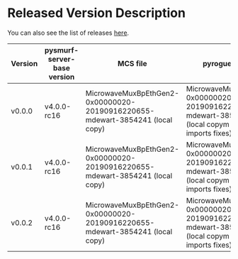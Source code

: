 # Released Version Description

You can also see the list of releases [here](https://github.com/slaclab/pysmurf-stable-docker/releases).

Version      | pysmurf-server-base version | MCS file                                                                        | pyrogue's zip file                                                                                            | configuration file                                | Server arguments
-------------|-----------------------------|---------------------------------------------------------------------------------|---------------------------------------------------------------------------------------------------------------|---------------------------------------------------|-----------------------------------
 v0.0.0      | v4.0.0-rc16                 | MicrowaveMuxBpEthGen2-0x00000020-20190916220655-mdewart-3854241 (local copy)    | MicrowaveMuxBpEthGen2-0x00000020-20190916220655-mdewart-3854241.zip (local copym incl. numpy imports fixes)   | defaults_lbonly_c03_bay0.yml (v0.0.3)             | --disable-bay1
 v0.0.1      | v4.0.0-rc16                 | MicrowaveMuxBpEthGen2-0x00000020-20190916220655-mdewart-3854241 (local copy)    | MicrowaveMuxBpEthGen2-0x00000020-20190916220655-mdewart-3854241.zip (local copym incl. numpy imports fixes)   | defaults_lbonly_c02_bay0.yml (v0.0.3)             | --disable-bay1
 v0.0.2      | v4.0.0-rc16                 | MicrowaveMuxBpEthGen2-0x00000020-20190916220655-mdewart-3854241 (local copy)    | MicrowaveMuxBpEthGen2-0x00000020-20190916220655-mdewart-3854241.zip (local copym incl. numpy imports fixes)   | 2019_06_04_Dual_Band_AMC_Config_LBx2.yml (v0.0.3) |test_tag | v4.0.0-rc16 | MicrowaveMuxBpEthGen2-0x00000020-20190916220655-mdewart-3854241.mcs.gz (local copy) | MicrowaveMuxBpEthGen2-0x00000020-20190916220655-mdewart-3854241.zip (local copy) | 2019_06_04_Dual_Band_AMC_Config_LBx2.yml (v0.0.3) | 
